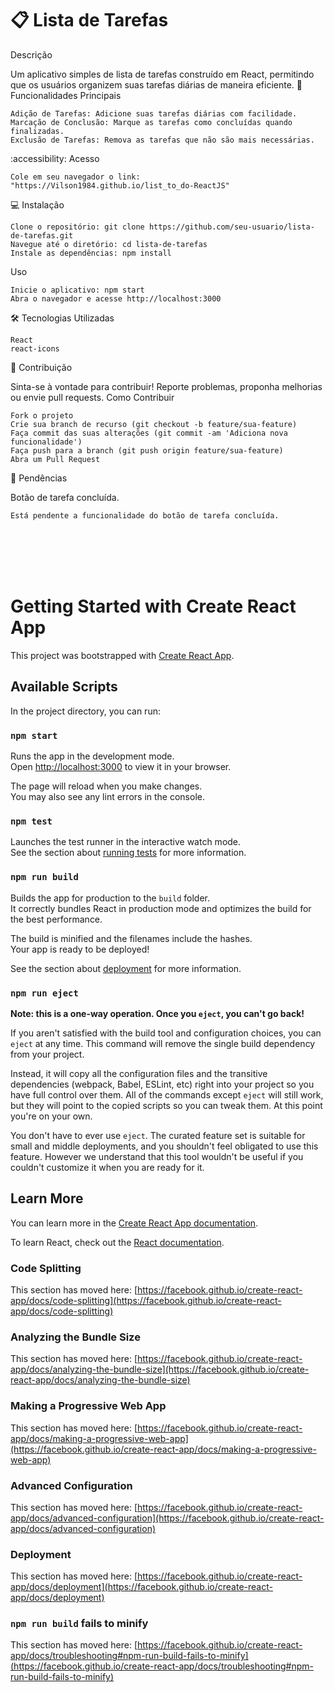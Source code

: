 # 📋  Lista de Tarefas
Descrição

Um aplicativo simples de lista de tarefas construído em React, permitindo que os usuários organizem suas tarefas diárias de maneira eficiente.
🚀 Funcionalidades Principais

    Adição de Tarefas: Adicione suas tarefas diárias com facilidade.
    Marcação de Conclusão: Marque as tarefas como concluídas quando finalizadas.
    Exclusão de Tarefas: Remova as tarefas que não são mais necessárias.

:accessibility: Acesso

    Cole em seu navegador o link: "https://Vilson1984.github.io/list_to_do-ReactJS"

💻 Instalação

    Clone o repositório: git clone https://github.com/seu-usuario/lista-de-tarefas.git
    Navegue até o diretório: cd lista-de-tarefas
    Instale as dependências: npm install

Uso

    Inicie o aplicativo: npm start
    Abra o navegador e acesse http://localhost:3000

🛠️ Tecnologias Utilizadas

    React
    react-icons

👥 Contribuição

Sinta-se à vontade para contribuir! Reporte problemas, proponha melhorias ou envie pull requests.
Como Contribuir

    Fork o projeto
    Crie sua branch de recurso (git checkout -b feature/sua-feature)
    Faça commit das suas alterações (git commit -am 'Adiciona nova funcionalidade')
    Faça push para a branch (git push origin feature/sua-feature)
    Abra um Pull Request


🚧 Pendências

Botão de tarefa concluída.

    Está pendente a funcionalidade do botão de tarefa concluída.
<br>
<br>
<br>
<br>

# Getting Started with Create React App

This project was bootstrapped with [Create React App](https://github.com/facebook/create-react-app).

## Available Scripts

In the project directory, you can run:

### `npm start`

Runs the app in the development mode.\
Open [http://localhost:3000](http://localhost:3000) to view it in your browser.

The page will reload when you make changes.\
You may also see any lint errors in the console.

### `npm test`

Launches the test runner in the interactive watch mode.\
See the section about [running tests](https://facebook.github.io/create-react-app/docs/running-tests) for more information.

### `npm run build`

Builds the app for production to the `build` folder.\
It correctly bundles React in production mode and optimizes the build for the best performance.

The build is minified and the filenames include the hashes.\
Your app is ready to be deployed!

See the section about [deployment](https://facebook.github.io/create-react-app/docs/deployment) for more information.

### `npm run eject`

**Note: this is a one-way operation. Once you `eject`, you can't go back!**

If you aren't satisfied with the build tool and configuration choices, you can `eject` at any time. This command will remove the single build dependency from your project.

Instead, it will copy all the configuration files and the transitive dependencies (webpack, Babel, ESLint, etc) right into your project so you have full control over them. All of the commands except `eject` will still work, but they will point to the copied scripts so you can tweak them. At this point you're on your own.

You don't have to ever use `eject`. The curated feature set is suitable for small and middle deployments, and you shouldn't feel obligated to use this feature. However we understand that this tool wouldn't be useful if you couldn't customize it when you are ready for it.

## Learn More

You can learn more in the [Create React App documentation](https://facebook.github.io/create-react-app/docs/getting-started).

To learn React, check out the [React documentation](https://reactjs.org/).

### Code Splitting

This section has moved here: [https://facebook.github.io/create-react-app/docs/code-splitting](https://facebook.github.io/create-react-app/docs/code-splitting)

### Analyzing the Bundle Size

This section has moved here: [https://facebook.github.io/create-react-app/docs/analyzing-the-bundle-size](https://facebook.github.io/create-react-app/docs/analyzing-the-bundle-size)

### Making a Progressive Web App

This section has moved here: [https://facebook.github.io/create-react-app/docs/making-a-progressive-web-app](https://facebook.github.io/create-react-app/docs/making-a-progressive-web-app)

### Advanced Configuration

This section has moved here: [https://facebook.github.io/create-react-app/docs/advanced-configuration](https://facebook.github.io/create-react-app/docs/advanced-configuration)

### Deployment

This section has moved here: [https://facebook.github.io/create-react-app/docs/deployment](https://facebook.github.io/create-react-app/docs/deployment)

### `npm run build` fails to minify

This section has moved here: [https://facebook.github.io/create-react-app/docs/troubleshooting#npm-run-build-fails-to-minify](https://facebook.github.io/create-react-app/docs/troubleshooting#npm-run-build-fails-to-minify)
